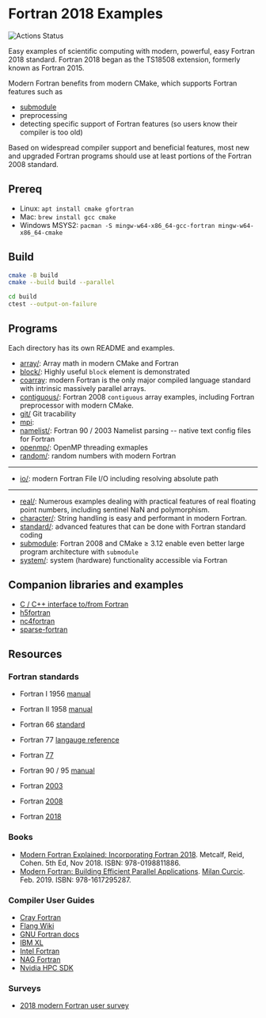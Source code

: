 # Fortran 2018 Examples

![Actions Status](https://github.com/scivision/fortran2018-examples/workflows/cmake/badge.svg)

Easy examples of scientific computing with modern, powerful, easy Fortran 2018 standard.
Fortran 2018 began as the TS18508 extension, formerly known as Fortran 2015.

Modern Fortran benefits from modern CMake, which supports Fortran features such as

* [submodule](https://github.com/scivision/fortran-submodule)
* preprocessing
* detecting specific support of Fortran features (so users know their compiler is too old)

Based on widespread compiler support and beneficial features, most new and upgraded Fortran programs should use at least portions of the Fortran 2008 standard.

## Prereq

* Linux: `apt install cmake gfortran`
* Mac: `brew install gcc cmake`
* Windows MSYS2: `pacman -S mingw-w64-x86_64-gcc-fortran mingw-w64-x86_64-cmake`

## Build

```sh
cmake -B build
cmake --build build --parallel

cd build
ctest --output-on-failure
```

## Programs

Each directory has its own README and examples.

* [array/](./src/array): Array math in modern CMake and Fortran
* [block/](./src/block): Highly useful `block` element is demonstrated
* [coarray](https://github.com/scivision/fortran-mpi-examples): modern Fortran is the only major compiled language standard with intrinsic massively parallel arrays.
* [contiguous/](./src/contiguous): Fortran 2008 `contiguous` array examples, including Fortran preprocessor with modern CMake.
* [git/](./src/git) Git tracability
* [mpi](https://github.com/scivision/fortran-mpi-examples):
* [namelist/](./src/namelist): Fortran 90 / 2003 Namelist parsing -- native text config files for Fortran
* [openmp/](./src/openmp): OpenMP threading exmaples
* [random/](./src/random): random numbers with modern Fortran

---

* [io/](./src/io): modern Fortran File I/O including resolving absolute path

---

* [real/](./src/real): Numerous examples dealing with practical features of real floating point numbers, including sentinel NaN and polymorphism.
* [character/](./src/character): String handling is easy and performant in modern Fortran.
* [standard/](./src/standard): advanced features that can be done with Fortran standard coding
* [submodule](https://github.com/scivision/fortran-submodule): Fortran 2008 and CMake &ge; 3.12 enable even better large program architecture with `submodule`
* [system/](./src/system): system (hardware) functionality accessible via Fortran

## Companion libraries and examples

* [C / C++ interface to/from Fortran](https://github.com/scivision/fortran-c-cpp-interface)
* [h5fortran](https://github.com/scivision/h5fortran)
* [nc4fortran](https://github.com/scivision/nc4fortran)
* [sparse-fortran](https://github.com/scivision/sparse-fortran)

## Resources

### Fortran standards

* Fortran I 1956 [manual](https://www.fortran.com/FortranForTheIBM704.pdf)
* Fortran II 1958 [manual](http://archive.computerhistory.org/resources/text/Fortran/102653989.05.01.acc.pdf)

* Fortran 66 [standard](http://web.eah-jena.de/~kleine/history/languages/ansi-x3dot9-1966-Fortran66.pdf)

* Fortran 77 [langauge reference](http://physik.uibk.ac.at/hephy/praktikum/fortran_manual.pdf)
* Fortran [77](http://www.fortran.com/F77_std/f77_std.html)

* Fortran 90 / 95 [manual](http://www.chem.ucl.ac.uk/resources/history/people/vanmourik/images/Fortran%2095-manual.pdf)

* Fortran [2003](https://wg5-fortran.org/f2003.html)
* Fortran [2008](https://wg5-fortran.org/f2008.html)
* Fortran [2018](https://wg5-fortran.org/f2018.html)

### Books

* [Modern Fortran Explained: Incorporating Fortran 2018](https://global.oup.com/academic/product/modern-fortran-explained-9780198811886).
  Metcalf, Reid, Cohen. 5th Ed, Nov 2018. ISBN:  978-0198811886.
* [Modern Fortran: Building Efficient Parallel Applications](https://www.manning.com/books/modern-fortran).
  [Milan Curcic](https://twitter.com/realmilancurcic).
  Feb. 2019. ISBN: 978-1617295287.

### Compiler User Guides

* [Cray Fortran](http://pubs.cray.com/content/S-3901/8.7/cray-fortran-reference-manual/fortran-compiler-introduction)
* [Flang Wiki](https://github.com/flang-compiler/flang/wiki)
* [GNU Fortran docs](https://gcc.gnu.org/onlinedocs/)
* [IBM XL](https://www-01.ibm.com/support/docview.wss?uid=swg27036672)
* [Intel Fortran](https://software.intel.com/en-us/fortran-compiler-developer-guide-and-reference)
* [NAG Fortran](https://www.nag.com/nagware/np/r62_doc/manual/compiler.html)
* [Nvidia HPC SDK](https://docs.nvidia.com/hpc-sdk/index.html)

### Surveys

* [2018 modern Fortran user survey](http://www.fortran.bcs.org/2018/FortranBenefitsSurvey_interimrep_Aug2018.pdf)
